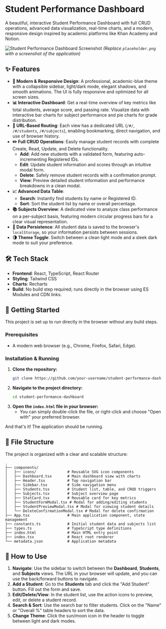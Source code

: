 # Student Performance Dashboard

A beautiful, interactive Student Performance Dashboard with full CRUD operations, advanced data visualization, real-time charts, and a modern, responsive design inspired by academic platforms like Khan Academy and Notion.

![Student Performance Dashboard Screenshot](placeholder.png)
*(Replace `placeholder.png` with a screenshot of the application)*

## ✨ Features

-   **🎨 Modern & Responsive Design**: A professional, academic-blue theme with a collapsible sidebar, light/dark mode, elegant shadows, and smooth animations. The UI is fully responsive and optimized for all screen sizes.
-   **📊 Interactive Dashboard**: Get a real-time overview of key metrics like total students, average score, and passing rate. Visualize data with interactive bar charts for subject performance and pie charts for grade distribution.
-   **🔗 URL-Based Routing**: Each view has a dedicated URL (`/#/`, `/#/students`, `/#/subjects`), enabling bookmarking, direct navigation, and use of browser history.
-   **✏️ Full CRUD Operations**: Easily manage student records with complete Create, Read, Update, and Delete functionality.
    -   **Add**: Add new students with a validated form, featuring auto-incrementing Registered IDs.
    -   **Edit**: Update student information and scores through an intuitive modal form.
    -   **Delete**: Safely remove student records with a confirmation prompt.
    -   **View**: Preview detailed student information and performance breakdowns in a clean modal.
-   **📈 Advanced Data Table**:
    -   **Search**: Instantly find students by name or Registered ID.
    -   **Sort**: Sort the student list by name or overall percentage.
-   **📚 Subjects Overview**: A dedicated view to analyze class performance on a per-subject basis, featuring modern circular progress bars for a clear visual representation.
-   **💾 Data Persistence**: All student data is saved to the browser's `localStorage`, so your information persists between sessions.
-   **🌗 Theme Toggle**: Switch between a clean light mode and a sleek dark mode to suit your preference.

## 🛠️ Tech Stack

-   **Frontend**: React, TypeScript, React Router
-   **Styling**: Tailwind CSS
-   **Charts**: Recharts
-   **Build**: No build step required; runs directly in the browser using ES Modules and CDN links.

## 🚀 Getting Started

This project is set up to run directly in the browser without any build steps.

### Prerequisites

-   A modern web browser (e.g., Chrome, Firefox, Safari, Edge).

### Installation & Running

1.  **Clone the repository:**
    ```bash
    git clone https://github.com/your-username/student-performance-dashboard.git
    ```
2.  **Navigate to the project directory:**
    ```bash
    cd student-performance-dashboard
    ```
3.  **Open the `index.html` file in your browser:**
    -   You can simply double-click the file, or right-click and choose "Open with" your preferred browser.

And that's it! The application should be running.

## 📁 File Structure

The project is organized with a clear and scalable structure:

```
.
├── components/
│   ├── icons/              # Reusable SVG icon components
│   ├── Dashboard.tsx       # Main dashboard view with charts
│   ├── Header.tsx          # Top navigation bar
│   ├── Sidebar.tsx         # Side navigation menu
│   ├── Students.tsx        # Student list, table, and CRUD triggers
│   ├── Subjects.tsx        # Subject overview page
│   ├── StatCard.tsx        # Reusable card for key metrics
│   ├── StudentFormModal.tsx # Modal for adding/editing students
│   ├── StudentPreviewModal.tsx # Modal for viewing student details
│   └── DeleteConfirmationModal.tsx # Modal for delete confirmation
├── App.tsx                 # Main application component, state management
├── constants.ts            # Initial student data and subjects list
├── types.ts                # TypeScript type definitions
├── index.html              # Main HTML entry point
├── index.tsx               # React root renderer
└── metadata.json           # Application metadata
```

## 📄 How to Use

1.  **Navigate**: Use the sidebar to switch between the **Dashboard**, **Students**, and **Subjects** views. The URL in your browser will update, and you can use the back/forward buttons to navigate.
2.  **Add a Student**: Go to the **Students** tab and click the "Add Student" button. Fill out the form and save.
3.  **Edit/Delete/View**: In the student list, use the action icons to preview, edit, or delete a student record.
4.  **Search & Sort**: Use the search bar to filter students. Click on the "Name" or "Overall %" table headers to sort the data.
5.  **Change Theme**: Click the sun/moon icon in the header to toggle between light and dark modes.